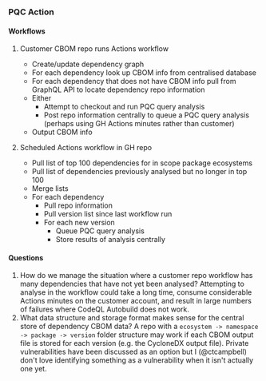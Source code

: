 ### PQC Action

#### Workflows

1. Customer CBOM repo runs Actions workflow
   - Create/update dependency graph
   - For each dependency look up CBOM info from centralised database
   - For each dependency that does not have CBOM info pull from GraphQL API to locate dependency repo information
   - Either
     - Attempt to checkout and run PQC query analysis
     - Post repo information centrally to queue a PQC query analysis (perhaps using GH Actions minutes rather than customer)
   - Output CBOM info

2. Scheduled Actions workflow in GH repo
   - Pull list of top 100 dependencies for in scope package ecosystems
   - Pull list of dependencies previously analysed but no longer in top 100
   - Merge lists
   - For each dependency
     - Pull repo information
     - Pull version list since last workflow run
     - For each new version
       - Queue PQC query analysis
       - Store results of analysis centrally
      
#### Questions

1. How do we manage the situation where a customer repo workflow has many dependencies that have not yet been analysed? Attempting to analyse in the workflow could take a long time, consume considerable Actions minutes on the customer account, and result in large numbers of failures where CodeQL Autobuild does not work.
2. What data structure and storage format makes sense for the central store of dependency CBOM data? A repo with a `ecosystem -> namespace -> package -> version` folder structure may work if each CBOM output file is stored for each version (e.g. the CycloneDX output file). Private vulnerabilities have been discussed as an option but I (@ctcampbell) don't love identifying something as a vulnerability when it isn't actually one yet.
